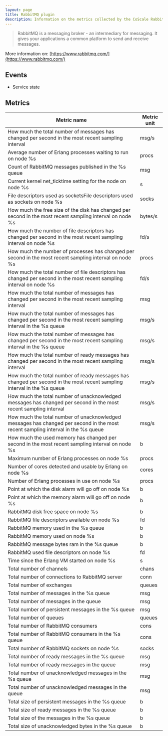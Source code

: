 ```yaml
---
layout: page
title: RabbitMQ plugin
description: Information on the metrics collected by the CoScale RabbitMQ plugin.
---
```


> RabbitMQ is a messaging broker - an intermediary for messaging. It gives your applications a common platform to send and receive messages.

More information on: [https://www.rabbitmq.com/](https://www.rabbitmq.com/)

## Events

* Service state

## Metrics

| Metric name                                                                                                                      | Metric unit |
|----------------------------------------------------------------------------------------------------------------------------------|-------------|
| How much the total number of messages has changed per second in the most recent sampling interval                                | msg/s       |
| Average number of Erlang processes waiting to run on node %s                                                                     | procs       |
| Count of RabbitMQ messages published in the %s queue                                                                             | msg         |
| Current kernel net_ticktime setting for the node on node %s                                                                      | s           |
| File descriptors used as socketsFile descriptors used as sockets on node %s                                                      | socks       |
| How much the free size of the disk has changed per second in the most recent sampling interval on node %s                        | bytes/s     |
| How much the number of file descriptors has changed per second in the most recent sampling interval on node %s                   | fd/s        |
| How much the number of processes has changed per second in the most recent sampling interval on node %s                          | procs       |
| How much the total number of file descriptors has changed per second in the most recent sampling interval on node %s             | fd/s        |
| How much the total number of messages has changed per second in the most recent sampling interval                                | msg         |
| How much the total number of messages has changed per second in the most recent sampling interval in the %s queue                | msg/s       |
| How much the total number of messages has changed per second in the most recent sampling interval in the %s queue                | msg/s       |
| How much the total number of ready messages has changed per second in the most recent sampling interval                          | msg/s       |
| How much the total number of ready messages has changed per second in the most recent sampling interval in the %s queue          | msg/s       |
| How much the total number of unacknowledged messages has changed per second in the most recent sampling interval                 | msg/s       |
| How much the total number of unacknowledged messages has changed per second in the most recent sampling interval in the %s queue | msg/s       |
| How much the used memory has changed per second in the most recent sampling interval on node %s                                  | b           |
| Maximum number of Erlang processes on node %s                                                                                    | procs       |
| Number of cores detected and usable by Erlang on node %s                                                                         | cores       |
| Number of Erlang processes in use on node %s                                                                                     | procs       |
| Point at which the disk alarm will go off on node %s                                                                             | b           |
| Point at which the memory alarm will go off on node %s                                                                           | b           |
| RabbitMQ disk free space on node %s                                                                                              | b           |
| RabbitMQ file descriptors available on node %s                                                                                   | fd          |
| RabbitMQ memory used in the %s queue                                                                                             | b           |
| RabbitMQ memory used on node %s                                                                                                  | b           |
| RabbitMQ message bytes ram in the %s queue                                                                                       | b           |
| RabbitMQ used file descriptors on node %s                                                                                        | fd          |
| Time since the Erlang VM started on node %s                                                                                      | s           |
| Total number of channels                                                                                                         | chans       |
| Total number of connections to RabbitMQ server                                                                                   | conn        |
| Total number of exchanges                                                                                                        | queues      |
| Total number of messages in the  %s queue                                                                                        | msg         |
| Total number of messages in the queue                                                                                            | msg         |
| Total number of persistent messages in the %s queue                                                                              | msg         |
| Total number of queues                                                                                                           | queues      |
| Total number of RabbitMQ consumers                                                                                               | cons        |
| Total number of RabbitMQ consumers in the %s queue                                                                               | cons        |
| Total number of RabbitMQ sockets on node %s                                                                                      | socks       |
| Total number of ready messages in the %s queue                                                                                   | msg         |
| Total number of ready messages in the queue                                                                                      | msg         |
| Total number of unacknowledged messages in the %s queue                                                                          | msg         |
| Total number of unacknowledged messages in the queue                                                                             | msg         |
| Total size of persistent messages in the %s queue                                                                                | b           |
| Total size of ready messages in the %s queue                                                                                     | b           |
| Total size of the messages in the %s queue                                                                                       | b           |
| Total size of unacknowledged bytes in the %s queue                                                                               | b           |
